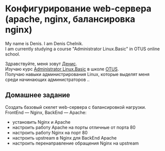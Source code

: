 Конфигурирование web-сервера (apache, nginx, балансировка nginx)
===============

My name is Denis. I am Denis Chelnik.  
I am currently studying a course "Administrator Linux.Basic" in OTUS online school.  

Здравствуйте, меня зовут [Денис](https://github.com/DAChelnik).  
Изучаю курс [Administrator Linux.Basic](https://otus.ru/lessons/linux-basic/) в школе [OTUS](https://otus.ru/ "OTUS онлайн-образование").  
Получаю навыки администрирования Linux, которые выделят меня среди начинающих администраторов ..


Домашнее задание
-------------------------------------------------------

Создать базовый скелет web-сервера с балансировкой нагрузки. FrontEnd — Nginx, BackEnd — Apache:

-  установить Nginx и Apache
-  настроить работу Apache на порты отличные от порта 80
-  настроить работу Nginx на порт 80
-  настроить upstream в Nginx для BackEnd Apache
-  настроить перенаправление обращения Nginx на upstream
